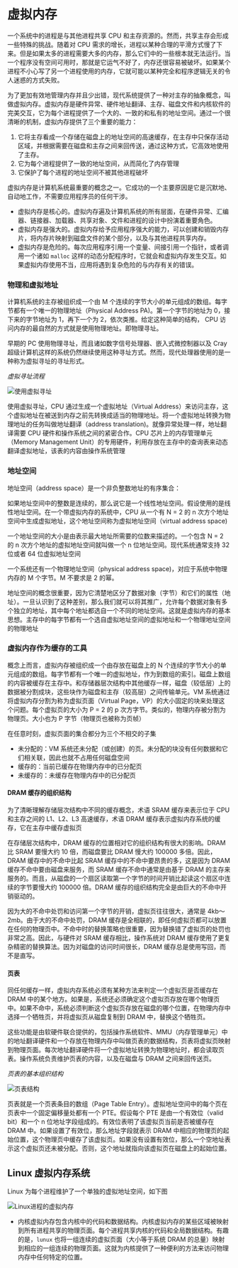 # 虚拟内存

一个系统中的进程是与其他进程共享 CPU 和主存资源的。然而，共享主存会形成一些特殊的挑战。随着对 CPU 需求的增长，进程以某种合理的平滑方式慢了下来。但是如果太多的进程需要大多的内存，那么它们中的一些根本就无法运行。当一个程序没有空间可用时，那就是它运气不好了，内存还很容易被破坏。如果某个进程不小心写了另一个进程使用的内存，它就可能以某种完全和程序逻辑无关的令人迷惑的方式失败。

为了更加有效地管理内存并且少出错，现代系统提供了一种对主存的抽象概念，叫做虚拟内存。虚拟内存是硬件异常、硬件地址翻译、主存、磁盘文件和内核软件的完美交互，它为每个进程提供了一个大的、一致的和私有的地址空间。通过一个很清晰的机制，虚拟内存提供了三个重要的能力：

1. 它将主存看成一个存储在磁盘上的地址空间的高速缓存，在主存中只保存活动区域，并根据需要在磁盘和主存之间来回传送，通过这种方式，它高效地使用了主存。
2. 它为每个进程提供了一致的地址空间，从而简化了内存管理
3. 它保护了每个进程的地址空间不被其他进程破坏

虚拟内存是计算机系统最重要的概念之一。它成功的一个主要原因是它是沉默地、自动地工作，不需要应用程序员的任何干涉。

* 虚拟内存是核心的。虚拟内存遍及计算机系统的所有层面，在硬件异常、汇编器、链接器、加载器、共享对象、文件和进程的设计中扮演着重要角色。
* 虚拟内存是强大的。虚拟内存给予应用程序强大的能力，可以创建和销毁内存片，将内存片映射到磁盘文件的某个部分，以及与其他进程共享内存。
* 虚拟内存是危险的。每次应用程序引用一个变量、间接引用一个指针，或者调用一个诸如 `malloc` 这样的动态分配程序时，它就会和虚拟内存发生交互。如果虚拟内存使用不当，应用将遇到复杂危险的与内存有关的错误。

### 物理和虚拟地址

计算机系统的主存被组织成一个由 M 个连续的字节大小的单元组成的数组。每字节都有一个唯一的物理地址（Physical Address PA)。第一个字节的地址为 0，接下来的字节地址为 1，再下一个为 2，依次类推。给定这种简单的结构， CPU 访问内存的最自然的方式就是使用物理地址。即物理寻址。

早期的 PC 使用物理寻址，而且诸如数字信号处理器、嵌入式微控制器以及 Cray 超级计算机这样的系统仍然继续使用这种寻址方式。然而，现代处理器使用的是一种称为虚拟寻址的寻址形式。

*虚拟寻址流程*

![使用虚拟寻址](./Images/使用虚拟寻址.png)

使用虚拟寻址，CPU 通过生成一个虚拟地址（Virtual Address）来访问主存，这个虚拟地址在被送到内存之前先转换成适当的物理地址。将一个虚拟地址转换为物理地址的任务叫做地址翻译（address translation)。就像异常处理一样，地址翻译需要 CPU 硬件和操作系统之间的紧密合作。CPU 芯片上的内存管理单元（Memory Management Unit）的专用硬件，利用存放在主存中的查询表来动态翻译虚拟地址，该表的内容由操作系统管理

### 地址空间

地址空间（address space）是一个非负整数地址的有序集合：

如果地址空间中的整数是连续的，那么说它是一个线性地址空间。假设使用的是线性地址空间。在一个带虚拟内存的系统中，CPU 从一个有 N = 2 的 n 次方个地址空间中生成虚拟地址，这个地址空间称为虚拟地址空间（virtual address space)

一个地址空间的大小是由表示最大地址所需要的位数来描述的。一个包含 N = 2 的 n 次方个地址的虚拟地址空间就叫做一个 n 位地址空间。现代系统通常支持 32 位或者 64 位虚拟地址空间

一个系统还有一个物理地址空间（physical address space)，对应于系统中物理内存的 M 个字节。M 不要求是 2 的幂。

地址空间的概念很重要，因为它清楚地区分了数据对象（字节）和它们的属性（地址）。一旦认识到了这种差别，那么我们就可以将其推广，允许每个数据对象有多个独立的地址，其中每个地址都选自一个不同的地址空间。这就是虚拟内存的基本思想。主存中的每字节都有一个选自虚拟地址空间的虚拟地址和一个物理地址空间的物理地址

### 虚拟内存作为缓存的工具

概念上而言，虚拟内存被组织成一个由存放在磁盘上的 N 个连续的字节大小的单元组成的数组。每字节都有一个唯一的虚拟地址，作为到数组的索引。磁盘上数组的内容被缓存在主存中。和存储器层次结构中其他缓存一样，磁盘（较低层）上的数据被分割成块，这些块作为磁盘和主存（较高层）之间传输单元。VM 系统通过将虚拟内存分割为称为虚拟页面（Virtual Page，VP）的大小固定的块来处理这个问题。每个虚拟页的大小为 P = 2 的 p 次方字节。类似的，物理内存被分割为物理页。大小也为 P 字节（物理页也被称为页帧）

在任意时刻，虚拟页面的集合都分为三个不相交的子集

* 未分配的：VM 系统还未分配（或创建）的页。未分配的块没有任何数据和它们相关联，因此也就不占用任何磁盘空间
* 缓存的：当前已缓存在物理内存中的已分配页
* 未缓存的：未缓存在物理内存中的已分配页

#### DRAM 缓存的组织结构

为了清晰理解存储层次结构中不同的缓存概念，术语 SRAM 缓存来表示位于 CPU 和主存之间的 L1、L2、L3 高速缓存，术语 DRAM 缓存表示虚拟内存系统的缓存，它在主存中缓存虚拟页

在存储层次结构中，DRAM 缓存的位置相对它的组织结构有很大的影响。DRAM 比 SRAM 要慢大约 10 倍，而磁盘要比 DRAM 慢大约 100000 多倍。因此，DRAM 缓存中的不命中比起 SRAM 缓存中的不命中要昂贵的多，这是因为 DRAM 缓存不命中要由磁盘来服务，而 SRAM 缓存不命中通常是由基于 DRAM 的主存来服务的。而且，从磁盘的一个扇区读取第一个字节的时间开销比起读这个扇区中连续的字节要慢大约 100000 倍。DRAM 缓存的组织结构完全是由巨大的不命中开销驱动的。

因为大的不命中处罚和访问第一个字节的开销，虚拟页往往很大，通常是 4kb～2mb。由于大的不命中处罚，DRAM 缓存是全相联的，即任何虚拟页都可以放置在任何的物理页中。不命中时的替换策略也很重要，因为替换错了虚拟页的处罚也非常之高。因此，与硬件对 SRAM 缓存相比，操作系统对 DRAM 缓存使用了更复杂精密的替换算法。因为对磁盘的访问时间很长，DRAM 缓存总是使用写回，而不是直写。

#### 页表

同任何缓存一样，虚拟内存系统必须有某种方法来判定一个虚拟页是否缓存在 DRAM 中的某个地方。如果是，系统还必须确定这个虚拟页存放在哪个物理页中。如果不命中，系统必须判断这个虚拟页存放在磁盘的哪个位置，在物理内存中选择一个牺牲页，并将虚拟页从磁盘复制到 DRAM 中，替换这个牺牲页。

这些功能是由软硬件联合提供的，包括操作系统软件、MMU（内存管理单元）中的地址翻译硬件和一个存放在物理内存中叫做页表的数据结构，页表将虚拟页映射到物理页面。每次地址翻译硬件将一个虚拟地址转换为物理地址时，都会读取页表。操作系统负责维护页表的内容，以及在磁盘与 DRAM 之间来回传送页。

*页表的基本组织结构*

![页表结构](./Images/页表结构.png)

页表就是一个页表条目的数组（Page Table Entry）。虚拟地址空间中的每个页在页表中一个固定偏移量处都有一个 PTE。假设每个 PTE 是由一个有效位（valid bit）和一个 n 位地址字段组成的。有效位表明了该虚拟页当前是否被缓存在 DRAM 中。如果设置了有效位，那么地址字段就表示 DRAM 中相应的物理页的起始位置，这个物理页中缓存了该虚拟页。如果没有设置有效位，那么一个空地址表示这个虚拟页还未被分配。否则，这个地址就指向该虚拟页在磁盘上的起始位置。

## Linux 虚拟内存系统

Linux 为每个进程维护了一个单独的虚拟地址空间，如下图

![Linux进程的虚拟内存](./Images/Linux进程的虚拟内存.png)

* 内核虚拟内存包含内核中的代码和数据结构。内核虚拟内存的某些区域被映射到所有进程共享的物理页面。每个进程共享内核的代码和全局数据结构。有趣的是，`lunux` 也将一组连续的虚拟页面（大小等于系统 DRAM 的总量）映射到相应的一组连续的物理页面。这就为内核提供了一种便利的方法来访问物理内存中任何特定的位置。